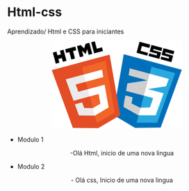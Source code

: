 # Html-css
Aprendizado/
Html e CSS para iniciantes
<p align = "center">
<img width=300 height=200 src=Img/logo.png >
<p>
<ul type= "square">
 <li>Modulo 1</li>
  <p align = "center">-Olá Html, inicio de uma nova lingua</p>
  <li>Modulo 2</li>
  <p align = "center">- Olá css, Inicio de uma nova lingua </p>
  </ul>
